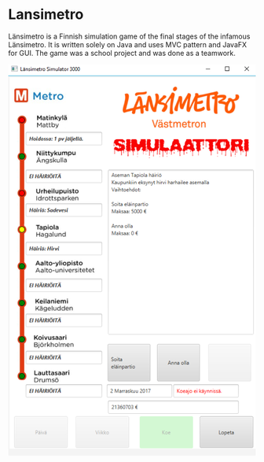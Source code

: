 # Lansimetro

Länsimetro is a Finnish simulation game of the final stages of the infamous Länsimetro. It is written solely on Java and uses MVC pattern and JavaFX for GUI. The game was a school project and was done as a teamwork.

![alt text](https://github.com/Iepvzaeh/Lansimetro/blob/master/screenshots/lansimetro.png "Screenshot")
